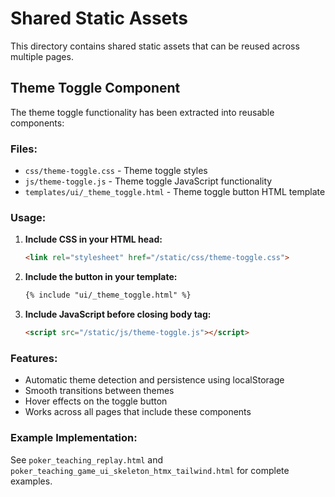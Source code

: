 # Shared Static Assets

This directory contains shared static assets that can be reused across multiple pages.

## Theme Toggle Component

The theme toggle functionality has been extracted into reusable components:

### Files:
- `css/theme-toggle.css` - Theme toggle styles
- `js/theme-toggle.js` - Theme toggle JavaScript functionality
- `templates/ui/_theme_toggle.html` - Theme toggle button HTML template

### Usage:

1. **Include CSS in your HTML head:**
   ```html
   <link rel="stylesheet" href="/static/css/theme-toggle.css">
   ```

2. **Include the button in your template:**
   ```html
   {% include "ui/_theme_toggle.html" %}
   ```

3. **Include JavaScript before closing body tag:**
   ```html
   <script src="/static/js/theme-toggle.js"></script>
   ```

### Features:
- Automatic theme detection and persistence using localStorage
- Smooth transitions between themes
- Hover effects on the toggle button
- Works across all pages that include these components

### Example Implementation:
See `poker_teaching_replay.html` and `poker_teaching_game_ui_skeleton_htmx_tailwind.html` for complete examples.
